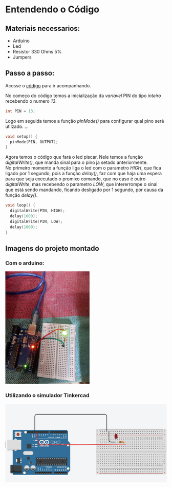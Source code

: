 # Entendendo o Código

## Materiais necessarios:

- Arduino
- Led
- Resistor 330 Ohms 5%
- Jumpers
## Passo a passo:

Acesse o [código](./Blink.ino) para ir acompanhando.

No começo do código temos a inicialização da *variavel* PIN do tipo *inteiro* recebendo o numero *13*.

```C++
int PIN = 13;
```
Logo em seguida temos a função *pinMode()* para configurar qual pino será utilzado. ...

```C++
void setup() {
  pinMode(PIN, OUTPUT);
}
```
Agora temos o código que fará o led piscar. Nele temos a função *digitalWrite()*, que manda sinal para o pino ja setado anteriormente.<br>No primeiro momento a função liga o led com o parametro *HIGH*, que fica ligado por 1 segundo, pois a função *delay()*, faz com que haja uma espera para que seja executado o promixo comando, que no caso é outro *digitalWrite*, mas recebendo o parametro *LOW*, que intererrompe o sinal que está sendo mandando, ficando desligado por 1 segundo, por causa da função *delay()*.
```C++
void loop() {
  digitalWrite(PIN, HIGH);
  delay(1000);
  digitalWrite(PIN, LOW);
  delay(1000);
}

```

## Imagens do projeto montado

### Com o arduino:
<img src="./assets/blink-ardu.jpeg" height="350">

### Utilizando o simulador Tinkercad
<img src="./assets/blink-tinker.png">